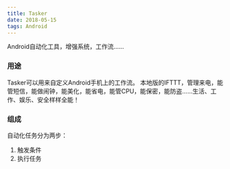 ```yaml
---
title: Tasker
date: 2018-05-15
tags: Android
---
```


Android自动化工具，增强系统，工作流......
 <!-- more -->

 ### 用途
 Tasker可以用来自定义Android手机上的工作流。
 本地版的IFTTT，管理来电，能管短信，能做闹钟，能美化，能省电，能管CPU，能保密，能防盗……生活、工作、娱乐、安全样样全能！

 ### 组成
 自动化任务分为两步：
 1. 触发条件
 2. 执行任务
